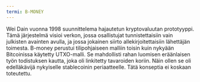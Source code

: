 ```yaml
---
termi: B-MONEY
---
```


Wei Dain vuonna 1998 suunnittelema hajautetun kryptovaluutan prototyyppi. Tämä järjestelmä visioi verkon, jossa osallistujat tunnistettaisiin vain julkisten avainten avulla, ja jossa jokainen siirto allekirjoitettaisiin lähettäjän toimesta. B-money perustui tilipohjaiseen malliin toisin kuin nykyään Bitcoinissa käytetty UTXO-malli. Se mahdollisti rahan luomisen eräänlaisen työn todistuksen kautta, joka oli linkitetty tavaroiden koriin. Näin ollen se oli edelläkävijä nykyiselle stablecoinin periaatteelle. Tätä konseptia ei koskaan toteutettu.